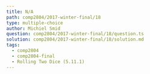```yaml
---
title: N/A
path: comp2804/2017-winter-final/18
type: multiple-choice
author: Michiel Smid
question: comp2804/2017-winter-final/18/question.ts
solution: comp2804/2017-winter-final/18/solution.md
tags:
  - comp2804
  - comp2804-final
  - Rolling Two Dice (5.11.1)
---
```

